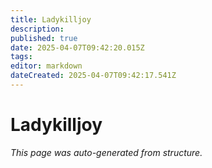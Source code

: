 ```yaml
---
title: Ladykilljoy
description: 
published: true
date: 2025-04-07T09:42:20.015Z
tags: 
editor: markdown
dateCreated: 2025-04-07T09:42:17.541Z
---
```


# Ladykilljoy

*This page was auto-generated from structure.*